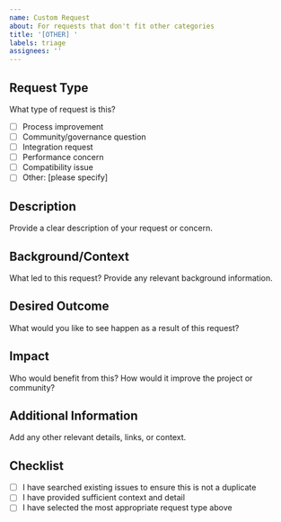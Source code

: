 ```yaml
---
name: Custom Request
about: For requests that don't fit other categories
title: '[OTHER] '
labels: triage
assignees: ''
---
```


## Request Type
What type of request is this?
- [ ] Process improvement
- [ ] Community/governance question
- [ ] Integration request
- [ ] Performance concern
- [ ] Compatibility issue
- [ ] Other: [please specify]

## Description
Provide a clear description of your request or concern.

## Background/Context
What led to this request? Provide any relevant background information.

## Desired Outcome
What would you like to see happen as a result of this request?

## Impact
Who would benefit from this? How would it improve the project or community?

## Additional Information
Add any other relevant details, links, or context.

## Checklist
- [ ] I have searched existing issues to ensure this is not a duplicate
- [ ] I have provided sufficient context and detail
- [ ] I have selected the most appropriate request type above
